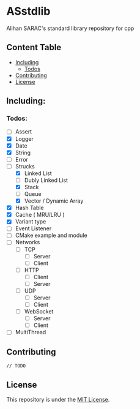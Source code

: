 # ASstdlib
Alihan SARAC's standard library repository for cpp

## Content Table
+ [Including](#including)
  + [Todos](#todos)
+ [Contributing](#contributing)
+ [License](#license)

## Including:

### Todos:
+ [ ] Assert
+ [x] Logger
+ [x] Date
+ [x] String
+ [ ] Error
+ [ ] Strucks
  + [x] Linked List
  + [ ] Dubly Linked List
  + [x] Stack
  + [ ] Queue
  + [x] Vector / Dynamic Array
+ [x] Hash Table
+ [x] Cache ( MRU/LRU )
+ [x] Variant type
+ [ ] Event Listener
+ [ ] CMake example and module
+ [ ] Networks
  + [ ] TCP
    + [ ] Server
    + [ ] Client
  + [ ] HTTP
    + [ ] Client
    + [ ] Server
  + [ ] UDP
    + [ ] Server
    + [ ] Client
  + [ ] WebSocket
    + [ ] Server
    + [ ] Client
+ [ ] MultiThread

## Contributing
`// TODO`

## License
This repository is under the [MIT License](LICENSE).
